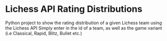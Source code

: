 # Lichess API Rating Distributions
 Python project to show the rating distribution of a given Lichess team using the Lichess API
 Simply enter in the id of a team, as well as the game variant (i.e Classical, Rapid, Blitz, Bullet etc.)